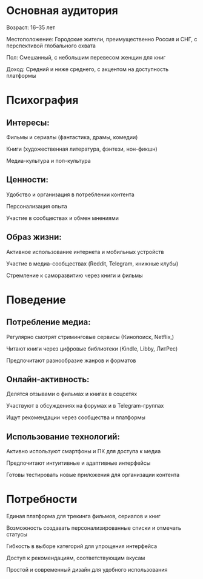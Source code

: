 # Основная аудитория

Возраст: 16–35 лет

Местоположение: Городские жители, преимущественно Россия и СНГ, с перспективой глобального охвата

Пол: Смешанный, с небольшим перевесом женщин для книг

Доход: Средний и ниже среднего, с акцентом на доступность платформы

# Психография

## Интересы:

Фильмы и сериалы (фантастика, драмы, комедии)

Книги (художественная литература, фэнтези, нон-фикшн)

Медиа-культура и поп-культура

## Ценности:

Удобство и организация в потреблении контента

Персонализация опыта

Участие в сообществах и обмен мнениями

## Образ жизни:

Активное использование интернета и мобильных устройств

Участие в медиа-сообществах (Reddit, Telegram, книжные клубы)

Стремление к саморазвитию через книги и фильмы

# Поведение

## Потребление медиа:

Регулярно смотрят стриминговые сервисы (Кинопоиск, Netflix,)

Читают книги через цифровые библиотеки (Kindle, Libby, ЛитРес)

Предпочитают разнообразие жанров и форматов

## Онлайн-активность:

Делятся отзывами о фильмах и книгах в соцсетях

Участвуют в обсуждениях на форумах и в Telegram-группах

Ищут рекомендации через сообщества и платформы

## Использование технологий:

Активно используют смартфоны и ПК для доступа к медиа

Предпочитают интуитивные и адаптивные интерфейсы

Готовы тестировать новые приложения для организации контента

# Потребности

Единая платформа для трекинга фильмов, сериалов и книг

Возможность создавать персонализированные списки и отмечать статусы

Гибкость в выборе категорий для упрощения интерфейса

Доступ к рекомендациям, соответствующим вкусам

Простой и современный дизайн для удобного использования
